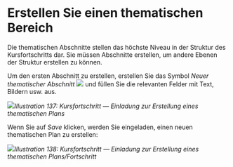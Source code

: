 # Erstellen Sie einen thematischen Bereich

Die thematischen Abschnitte stellen das höchste Niveau in der Struktur des Kursfortschritts dar. Sie müssen Abschnitte erstellen, um andere Ebenen der Struktur erstellen zu können.

Um den ersten Abschnitt zu erstellen, erstellen Sie das Symbol _Neuer thematischer Abschnitt_ ![](../../.gitbook/assets/graphics252.png) und füllen Sie die relevanten Felder mit Text, Bildern usw. aus.

![](../../.gitbook/assets/images184%20%281%29.png)_Illustration 137: Kursfortschritt — Einladung zur Erstellung eines thematischen Plans_

Wenn Sie auf _Save_ klicken, werden Sie eingeladen, einen neuen thematischen Plan zu erstellen:

![](../../.gitbook/assets/graphics259.png)_Illustration 138: Kursfortschritt — Einladung zur Erstellung eines thematischen Plans/Fortschritt_
